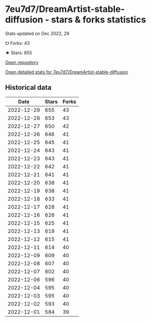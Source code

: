 # 7eu7d7/DreamArtist-stable-diffusion - stars & forks statistics

Stats updated on Dec 2022, 29

☋ Forks: 43

★ Stars: 655

[Open repository](https://github.com/7eu7d7/DreamArtist-stable-diffusion)

[Open detailed stats for 7eu7d7/DreamArtist-stable-diffusion](https://reviewgithub.com/rep/7eu7d7/DreamArtist-stable-diffusion)

## Historical data
| Date | Stars | Forks |
|------|-------|-------|
| 2022-12-29 | 655 | 43 | 
| 2022-12-28 | 653 | 43 | 
| 2022-12-27 | 650 | 42 | 
| 2022-12-26 | 646 | 41 | 
| 2022-12-25 | 645 | 41 | 
| 2022-12-24 | 643 | 41 | 
| 2022-12-23 | 643 | 41 | 
| 2022-12-22 | 642 | 41 | 
| 2022-12-21 | 641 | 41 | 
| 2022-12-20 | 638 | 41 | 
| 2022-12-19 | 638 | 41 | 
| 2022-12-18 | 633 | 41 | 
| 2022-12-17 | 628 | 41 | 
| 2022-12-16 | 626 | 41 | 
| 2022-12-15 | 625 | 41 | 
| 2022-12-13 | 619 | 41 | 
| 2022-12-12 | 615 | 41 | 
| 2022-12-11 | 614 | 40 | 
| 2022-12-09 | 609 | 40 | 
| 2022-12-08 | 607 | 40 | 
| 2022-12-07 | 602 | 40 | 
| 2022-12-06 | 596 | 40 | 
| 2022-12-04 | 595 | 40 | 
| 2022-12-03 | 595 | 40 | 
| 2022-12-02 | 593 | 40 | 
| 2022-12-01 | 584 | 39 | 

